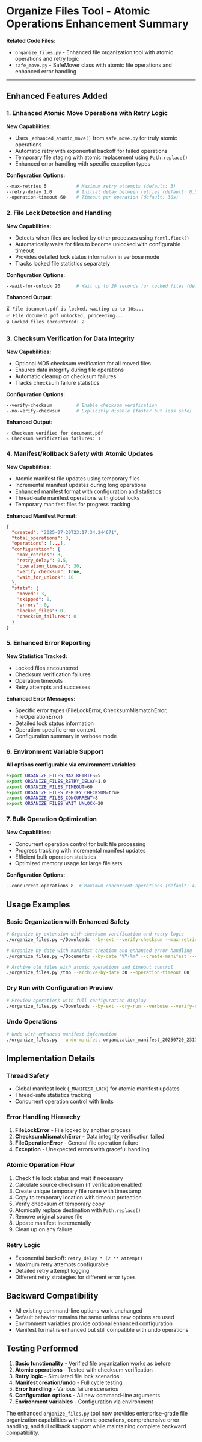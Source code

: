 <!--
This Source Code Form is subject to the terms of the Mozilla Public
License, v. 2.0. If a copy of the MPL was not distributed with this
file, You can obtain one at https://mozilla.org/MPL/2.0/.

Organize Files Tool - Atomic Operations Enhancement Summary

Author: Vaibhav-api-code
Co-Author: Claude Code (https://claude.ai/code)
Created: 2025-07-20
Updated: 2025-07-20
License: Mozilla Public License 2.0 (MPL-2.0)
-->

# Organize Files Tool - Atomic Operations Enhancement Summary

**Related Code Files:**
- `organize_files.py` - Enhanced file organization tool with atomic operations and retry logic
- `safe_move.py` - SafeMover class with atomic file operations and enhanced error handling

---

## Enhanced Features Added

### 1. Enhanced Atomic Move Operations with Retry Logic

**New Capabilities:**
- Uses `_enhanced_atomic_move()` from `safe_move.py` for truly atomic operations
- Automatic retry with exponential backoff for failed operations
- Temporary file staging with atomic replacement using `Path.replace()`
- Enhanced error handling with specific exception types

**Configuration Options:**
```bash
--max-retries 5           # Maximum retry attempts (default: 3)
--retry-delay 1.0         # Initial delay between retries (default: 0.5s)
--operation-timeout 60    # Timeout per operation (default: 30s)
```

### 2. File Lock Detection and Handling

**New Capabilities:**
- Detects when files are locked by other processes using `fcntl.flock()`
- Automatically waits for files to become unlocked with configurable timeout
- Provides detailed lock status information in verbose mode
- Tracks locked file statistics separately

**Configuration Options:**
```bash
--wait-for-unlock 20      # Wait up to 20 seconds for locked files (default: 10s)
```

**Enhanced Output:**
```
⏳ File document.pdf is locked, waiting up to 10s...
✅ File document.pdf unlocked, proceeding...
🔒 Locked files encountered: 2
```

### 3. Checksum Verification for Data Integrity

**New Capabilities:**
- Optional MD5 checksum verification for all moved files
- Ensures data integrity during file operations
- Automatic cleanup on checksum failures
- Tracks checksum failure statistics

**Configuration Options:**
```bash
--verify-checksum         # Enable checksum verification
--no-verify-checksum      # Explicitly disable (faster but less safe)
```

**Enhanced Output:**
```
✓ Checksum verified for document.pdf
⚠️ Checksum verification failures: 1
```

### 4. Manifest/Rollback Safety with Atomic Updates

**New Capabilities:**
- Atomic manifest file updates using temporary files
- Incremental manifest updates during long operations
- Enhanced manifest format with configuration and statistics
- Thread-safe manifest operations with global locks
- Temporary manifest files for progress tracking

**Enhanced Manifest Format:**
```json
{
  "created": "2025-07-20T23:17:34.244671",
  "total_operations": 3,
  "operations": [...],
  "configuration": {
    "max_retries": 3,
    "retry_delay": 0.5,
    "operation_timeout": 30,
    "verify_checksum": true,
    "wait_for_unlock": 10
  },
  "stats": {
    "moved": 3,
    "skipped": 0,
    "errors": 0,
    "locked_files": 0,
    "checksum_failures": 0
  }
}
```

### 5. Enhanced Error Reporting

**New Statistics Tracked:**
- Locked files encountered
- Checksum verification failures
- Operation timeouts
- Retry attempts and successes

**Enhanced Error Messages:**
- Specific error types (FileLockError, ChecksumMismatchError, FileOperationError)
- Detailed lock status information
- Operation-specific error context
- Configuration summary in verbose mode

### 6. Environment Variable Support

**All options configurable via environment variables:**
```bash
export ORGANIZE_FILES_MAX_RETRIES=5
export ORGANIZE_FILES_RETRY_DELAY=1.0
export ORGANIZE_FILES_TIMEOUT=60
export ORGANIZE_FILES_VERIFY_CHECKSUM=true
export ORGANIZE_FILES_CONCURRENT=8
export ORGANIZE_FILES_WAIT_UNLOCK=20
```

### 7. Bulk Operation Optimization

**New Capabilities:**
- Concurrent operation control for bulk file processing
- Progress tracking with incremental manifest updates
- Efficient bulk operation statistics
- Optimized memory usage for large file sets

**Configuration Options:**
```bash
--concurrent-operations 8  # Maximum concurrent operations (default: 4)
```

## Usage Examples

### Basic Organization with Enhanced Safety
```bash
# Organize by extension with checksum verification and retry logic
./organize_files.py ~/Downloads --by-ext --verify-checksum --max-retries 5

# Organize by date with manifest creation and enhanced error handling
./organize_files.py ~/Documents --by-date "%Y-%m" --create-manifest --verbose

# Archive old files with atomic operations and timeout control
./organize_files.py /tmp --archive-by-date 30 --operation-timeout 60
```

### Dry Run with Configuration Preview
```bash
# Preview operations with full configuration display
./organize_files.py ~/Downloads --by-ext --dry-run --verbose --verify-checksum
```

### Undo Operations
```bash
# Undo with enhanced manifest information
./organize_files.py --undo-manifest organization_manifest_20250720_231734.json --verbose
```

## Implementation Details

### Thread Safety
- Global manifest lock (`_MANIFEST_LOCK`) for atomic manifest updates
- Thread-safe statistics tracking
- Concurrent operation control with limits

### Error Handling Hierarchy
1. **FileLockError** - File locked by another process
2. **ChecksumMismatchError** - Data integrity verification failed
3. **FileOperationError** - General file operation failure
4. **Exception** - Unexpected errors with graceful handling

### Atomic Operation Flow
1. Check file lock status and wait if necessary
2. Calculate source checksum (if verification enabled)
3. Create unique temporary file name with timestamp
4. Copy to temporary location with timeout protection
5. Verify checksum of temporary copy
6. Atomically replace destination with `Path.replace()`
7. Remove original source file
8. Update manifest incrementally
9. Clean up on any failure

### Retry Logic
- Exponential backoff: `retry_delay * (2 ** attempt)`
- Maximum retry attempts configurable
- Detailed retry attempt logging
- Different retry strategies for different error types

## Backward Compatibility

- All existing command-line options work unchanged
- Default behavior remains the same unless new options are used
- Environment variables provide optional enhanced configuration
- Manifest format is enhanced but still compatible with undo operations

## Testing Performed

1. **Basic functionality** - Verified file organization works as before
2. **Atomic operations** - Tested with checksum verification
3. **Retry logic** - Simulated file lock scenarios
4. **Manifest creation/undo** - Full cycle testing
5. **Error handling** - Various failure scenarios
6. **Configuration options** - All new command-line arguments
7. **Environment variables** - Configuration via environment

The enhanced `organize_files.py` tool now provides enterprise-grade file organization capabilities with atomic operations, comprehensive error handling, and full rollback support while maintaining complete backward compatibility.